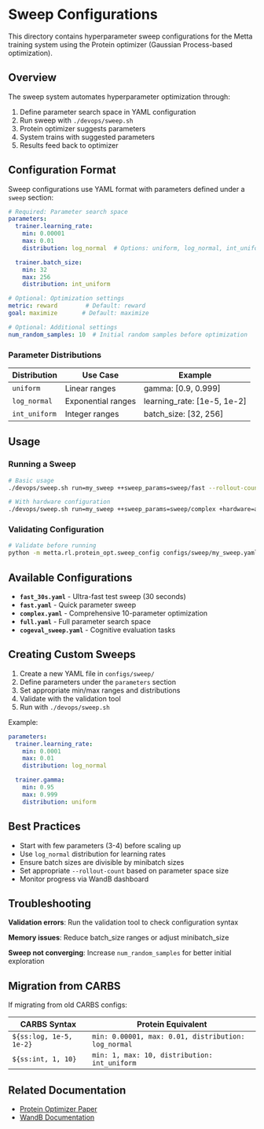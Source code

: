 # Sweep Configurations

This directory contains hyperparameter sweep configurations for the Metta training system using the Protein optimizer (Gaussian Process-based optimization).

## Overview

The sweep system automates hyperparameter optimization through:
1. Define parameter search space in YAML configuration
2. Run sweep with `./devops/sweep.sh`
3. Protein optimizer suggests parameters
4. System trains with suggested parameters
5. Results feed back to optimizer

## Configuration Format

Sweep configurations use YAML format with parameters defined under a `sweep` section:

```yaml
# Required: Parameter search space
parameters:
  trainer.learning_rate:
    min: 0.00001
    max: 0.01
    distribution: log_normal  # Options: uniform, log_normal, int_uniform

  trainer.batch_size:
    min: 32
    max: 256
    distribution: int_uniform

# Optional: Optimization settings
metric: reward        # Default: reward
goal: maximize       # Default: maximize

# Optional: Additional settings
num_random_samples: 10  # Initial random samples before optimization
```

### Parameter Distributions

| Distribution | Use Case | Example |
|-------------|----------|---------|
| `uniform` | Linear ranges | gamma: [0.9, 0.999] |
| `log_normal` | Exponential ranges | learning_rate: [1e-5, 1e-2] |
| `int_uniform` | Integer ranges | batch_size: [32, 256] |

## Usage

### Running a Sweep

```bash
# Basic usage
./devops/sweep.sh run=my_sweep ++sweep_params=sweep/fast --rollout-count=10

# With hardware configuration
./devops/sweep.sh run=my_sweep ++sweep_params=sweep/complex +hardware=aws --rollout-count=50
```

### Validating Configuration

```bash
# Validate before running
python -m metta.rl.protein_opt.sweep_config configs/sweep/my_sweep.yaml -v
```

## Available Configurations

- **`fast_30s.yaml`** - Ultra-fast test sweep (30 seconds)
- **`fast.yaml`** - Quick parameter sweep
- **`complex.yaml`** - Comprehensive 10-parameter optimization
- **`full.yaml`** - Full parameter search space
- **`cogeval_sweep.yaml`** - Cognitive evaluation tasks

## Creating Custom Sweeps

1. Create a new YAML file in `configs/sweep/`
2. Define parameters under the `parameters` section
3. Set appropriate min/max ranges and distributions
4. Validate with the validation tool
5. Run with `./devops/sweep.sh`

Example:
```yaml
parameters:
  trainer.learning_rate:
    min: 0.0001
    max: 0.01
    distribution: log_normal

  trainer.gamma:
    min: 0.95
    max: 0.999
    distribution: uniform
```

## Best Practices

- Start with few parameters (3-4) before scaling up
- Use `log_normal` distribution for learning rates
- Ensure batch sizes are divisible by minibatch sizes
- Set appropriate `--rollout-count` based on parameter space size
- Monitor progress via WandB dashboard

## Troubleshooting

**Validation errors**: Run the validation tool to check configuration syntax

**Memory issues**: Reduce batch_size ranges or adjust minibatch_size

**Sweep not converging**: Increase `num_random_samples` for better initial exploration

## Migration from CARBS

If migrating from old CARBS configs:

| CARBS Syntax | Protein Equivalent |
|--------------|-------------------|
| `${ss:log, 1e-5, 1e-2}` | `min: 0.00001, max: 0.01, distribution: log_normal` |
| `${ss:int, 1, 10}` | `min: 1, max: 10, distribution: int_uniform` |

## Related Documentation

- [Protein Optimizer Paper](https://arxiv.org/abs/2308.00352)
- [WandB Documentation](https://docs.wandb.ai/guides/sweeps)
